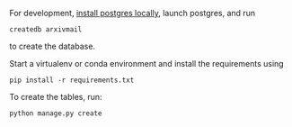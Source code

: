 For development, [install postgres locally](https://www.postgresql.org/),
launch postgres, and run

```
createdb arxivmail
```

to create the database.

Start a virtualenv or conda environment and install the requirements using

```
pip install -r requirements.txt
```

To create the tables, run:

```
python manage.py create
```
